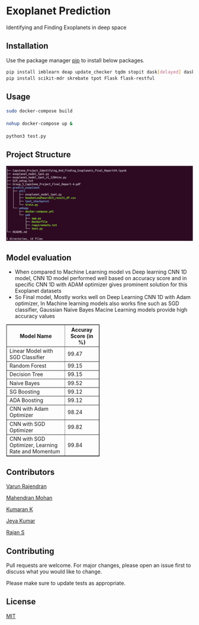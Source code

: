 # Exoplanet Prediction

Identifying and Finding Exoplanets in deep space

## Installation

Use the package manager [pip](https://pip.pypa.io/en/stable/) to install below packages.

```bash
pip install imblearn deap update_checker tqdm stopit dask[delayed] dask-ml 
pip install scikit-mdr skrebate tpot Flask flask-restful
```

## Usage

```bash
sudo docker-compose build

nohup docker-compose up &

python3 test.py

```

## Project Structure

![ref]

[ref]: https://github.com/rvarun95/Clusters/blob/master/project_structure.png


## Model evaluation 
 - When compared to Machine Learning model vs Deep learning CNN 1D model, CNN 1D model performed well based on accuracy score and in specific CNN 1D with ADAM optimizer gives prominent solution for this Exoplanet datasets
 - So Final model, Mostly works well on Deep Learning CNN 1D with Adam optimizer, In Machine learning models also works fine such as SGD classifier, Gaussian Naive Bayes Macine Learning models provide high accuracy values
 
<table style="width:50%" border='1'>
<tr>
<th>Model Name</th>
<th>Accuray Score (in %)</th>
</tr>

<tr>
<td>Linear Model with SGD Classifier</td>
<td>99.47</td>
</tr>

<tr>
<td>Random Forest</td>
<td>99.15</td>
</tr>

<tr>
<td>Decision Tree</td>
<td>99.15</td>
</tr>

<tr>
<td>Naive Bayes</td>
<td>99.52</td>
</tr>

<tr>
<td>SG Boosting</td>
<td>99.12</td>
</tr>

<tr>
<td>ADA Boosting</td>
<td>99.12</td>
</tr>

<tr>
<td>CNN with Adam Optimizer</td>
<td>98.24</td>
</tr>

<tr>
<td>CNN with SGD Optimizer</td>
<td>99.82</td>
</tr>

<tr>
<td>CNN with SGD Optimizer, Learning Rate and Momentum</td>
<td>99.84</td>
</tr>

</table>

	
## Contributors

 
[Varun Rajendran ](https://github.com/rvarun95 "Varun's github") 

[Mahendran Mohan ](https://github.com/mahendranmohan "Mahendran's github")

[Kumaran K ](https://github.com/rvarun95 "Kumaran's github") 

[Jeya Kumar ](https://github.com/mahendranmohan "Jeyakumar's github")

[Rajan S ](https://github.com/rvarun95 "Rajan's github") 


## Contributing
Pull requests are welcome. For major changes, please open an issue first to discuss what you would like to change.

Please make sure to update tests as appropriate.

## License
[MIT](https://choosealicense.com/licenses/mit/)
